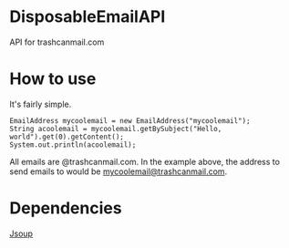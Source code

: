 # DisposableEmailAPI
API for trashcanmail.com

# How to use
It's fairly simple. 
```
EmailAddress mycoolemail = new EmailAddress("mycoolemail");
String acoolemail = mycoolemail.getBySubject("Hello, world").get(0).getContent();
System.out.println(acoolemail);
```
All emails are @trashcanmail.com. In the example above, the address to send emails to would be mycoolemail@trashcanmail.com.

# Dependencies
[Jsoup](jsoup.org)
